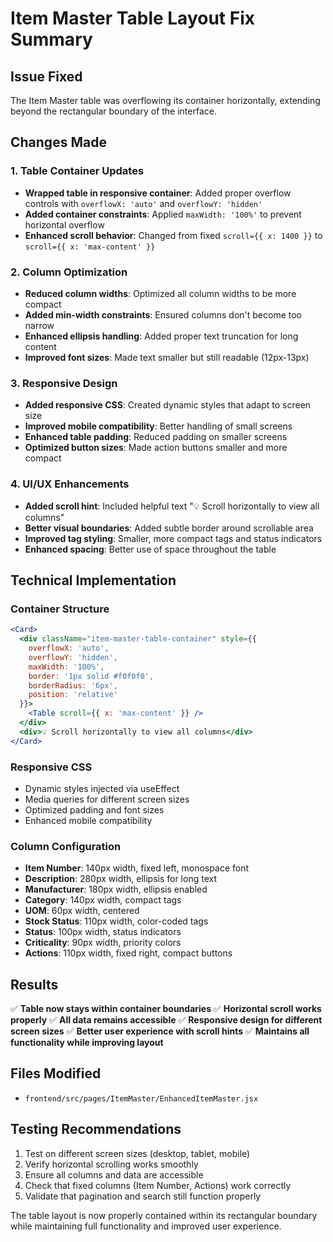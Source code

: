 # Item Master Table Layout Fix Summary

## Issue Fixed
The Item Master table was overflowing its container horizontally, extending beyond the rectangular boundary of the interface.

## Changes Made

### 1. Table Container Updates
- **Wrapped table in responsive container**: Added proper overflow controls with `overflowX: 'auto'` and `overflowY: 'hidden'`
- **Added container constraints**: Applied `maxWidth: '100%'` to prevent horizontal overflow
- **Enhanced scroll behavior**: Changed from fixed `scroll={{ x: 1400 }}` to `scroll={{ x: 'max-content' }}`

### 2. Column Optimization
- **Reduced column widths**: Optimized all column widths to be more compact
- **Added min-width constraints**: Ensured columns don't become too narrow
- **Enhanced ellipsis handling**: Added proper text truncation for long content
- **Improved font sizes**: Made text smaller but still readable (12px-13px)

### 3. Responsive Design
- **Added responsive CSS**: Created dynamic styles that adapt to screen size
- **Improved mobile compatibility**: Better handling of small screens
- **Enhanced table padding**: Reduced padding on smaller screens
- **Optimized button sizes**: Made action buttons smaller and more compact

### 4. UI/UX Enhancements
- **Added scroll hint**: Included helpful text "💡 Scroll horizontally to view all columns"
- **Better visual boundaries**: Added subtle border around scrollable area
- **Improved tag styling**: Smaller, more compact tags and status indicators
- **Enhanced spacing**: Better use of space throughout the table

## Technical Implementation

### Container Structure
```jsx
<Card>
  <div className="item-master-table-container" style={{
    overflowX: 'auto', 
    overflowY: 'hidden',
    maxWidth: '100%',
    border: '1px solid #f0f0f0',
    borderRadius: '6px',
    position: 'relative'
  }}>
    <Table scroll={{ x: 'max-content' }} />
  </div>
  <div>💡 Scroll horizontally to view all columns</div>
</Card>
```

### Responsive CSS
- Dynamic styles injected via useEffect
- Media queries for different screen sizes
- Optimized padding and font sizes
- Enhanced mobile compatibility

### Column Configuration
- **Item Number**: 140px width, fixed left, monospace font
- **Description**: 280px width, ellipsis for long text
- **Manufacturer**: 180px width, ellipsis enabled
- **Category**: 140px width, compact tags
- **UOM**: 60px width, centered
- **Stock Status**: 110px width, color-coded tags
- **Status**: 100px width, status indicators
- **Criticality**: 90px width, priority colors
- **Actions**: 110px width, fixed right, compact buttons

## Results
✅ **Table now stays within container boundaries**
✅ **Horizontal scroll works properly**
✅ **All data remains accessible**
✅ **Responsive design for different screen sizes**
✅ **Better user experience with scroll hints**
✅ **Maintains all functionality while improving layout**

## Files Modified
- `frontend/src/pages/ItemMaster/EnhancedItemMaster.jsx`

## Testing Recommendations
1. Test on different screen sizes (desktop, tablet, mobile)
2. Verify horizontal scrolling works smoothly
3. Ensure all columns and data are accessible
4. Check that fixed columns (Item Number, Actions) work correctly
5. Validate that pagination and search still function properly

The table layout is now properly contained within its rectangular boundary while maintaining full functionality and improved user experience.
